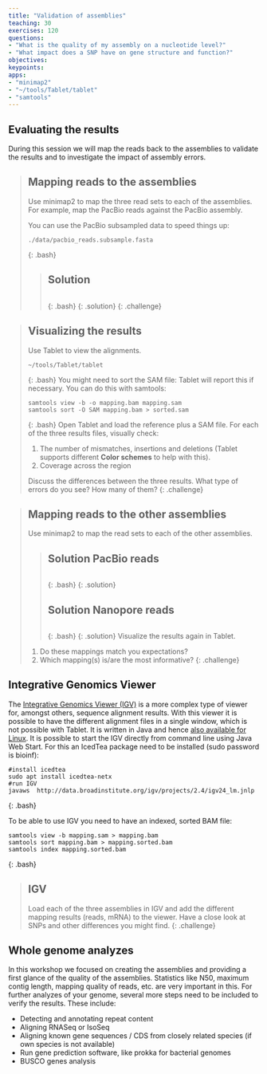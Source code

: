 ```yaml
---
title: "Validation of assemblies"
teaching: 30
exercises: 120
questions: 
- "What is the quality of my assembly on a nucleotide level?"
- "What impact does a SNP have on gene structure and function?"
objectives:
keypoints:
apps:
- "minimap2"
- "~/tools/Tablet/tablet"
- "samtools"
---
```


## Evaluating the results

During this session we will map the reads back to the assemblies to validate the results and to investigate the impact of assembly errors.

> ## Mapping reads to the assemblies
> 
> Use minimap2 to map the three read sets to each of the assemblies. For example, map the PacBio reads against the PacBio assembly.
> 
> You can use the PacBio subsampled data to speed things up:
> ~~~
> ./data/pacbio_reads.subsample.fasta
> ~~~
> {: .bash}
> > ## Solution
> > ~~~
> > ~~~
> > {: .bash}
> {: .solution}
{: .challenge}

> ## Visualizing the results
> Use Tablet to view the alignments.
> ~~~
> ~/tools/Tablet/tablet
> ~~~
> {: .bash}
> You might need to sort the SAM file: Tablet will report this if necessary. You can do this with samtools:
>~~~
>samtools view -b -o mapping.bam mapping.sam
>samtools sort -O SAM mapping.bam > sorted.sam
>~~~
>{: .bash}
> Open Tablet and load the reference plus a SAM file. For each of the three results files, visually check:
> 
> 1. The number of mismatches, insertions and deletions (Tablet supports different **Color schemes** to help with this).
> 2. Coverage across the region
> 
> Discuss the differences between the three results. What type of errors do you see? How many of them?
{: .challenge}

> ## Mapping reads to the other assemblies
> Use minimap2 to map the read sets to each of the other assemblies. 
> > ## Solution PacBio reads
> > ~~~
> > ~~~
> > {: .bash}
> {: .solution}
> > ## Solution Nanopore reads
> > ~~~
> > ~~~
> > {: .bash}
> {: .solution}
> Visualize the results again in Tablet. 
> 
> 1. Do these mappings match you expectations?
> 2. Which mapping(s) is/are the most informative?
{: .challenge}



## Integrative Genomics Viewer

The [Integrative Genomics Viewer (IGV)](http://software.broadinstitute.org/software/igv/home) is a more complex type of viewer for, amongst others, sequence alignment results. 
With this viewer it is possible to have the different alignment files in a single window, which is not possible with Tablet.
It is written in Java and hence [also available for Linux](http://data.broadinstitute.org/igv/projects/downloads/2.4/IGV_2.4.13.zip).
It is possible to start the IGV directly from command line using Java Web Start. For this an IcedTea package need to be installed (sudo password is bioinf):
~~~
#install icedtea
sudo apt install icedtea-netx
#run IGV
javaws  http://data.broadinstitute.org/igv/projects/2.4/igv24_lm.jnlp
~~~
{: .bash} 

To be able to use IGV you need to have an indexed, sorted BAM file:
~~~
samtools view -b mapping.sam > mapping.bam
samtools sort mapping.bam > mapping.sorted.bam
samtools index mapping.sorted.bam
~~~
{: .bash} 

> ## IGV
> Load each of the three assemblies in IGV and add the different mapping results (reads, mRNA) to the viewer.
> Have a close look at SNPs and other differences you might find.
{: .challenge}

## Whole genome analyzes

In this workshop we focused on creating the assemblies and providing a first glance of the quality of the assemblies. Statistics like N50, maximum contig length, mapping quality of reads, etc. are very important in this. For further analyzes of your genome, several more steps need to be included to verify the results. These include:

- Detecting and annotating repeat content
- Aligning RNASeq or IsoSeq
- Aligning known gene sequences / CDS from closely related species (if own species is not available)
- Run gene prediction software, like prokka for bacterial genomes
- BUSCO genes analysis


